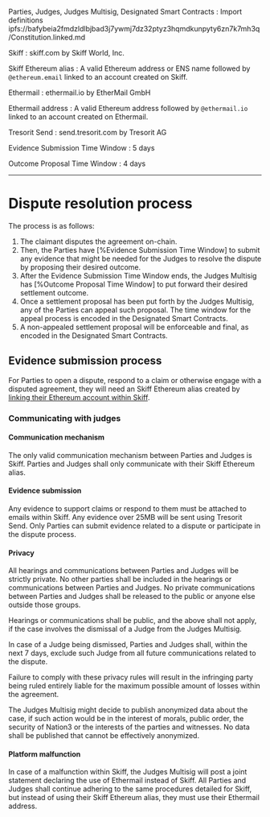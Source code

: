 Parties, Judges, Judges Multisig, Designated Smart Contracts
: Import definitions ipfs://bafybeia2fmdzldlbjbad3j7ywmj7dz32ptyz3hqmdkunpyty6zn7k7mh3q/Constitution.linked.md

Skiff
: skiff.com by Skiff World, Inc.

Skiff Ethereum alias
: A valid Ethereum address or ENS name followed by `@ethereum.email` linked to an account created on Skiff.

Ethermail
: ethermail.io by EtherMail GmbH

Ethermail address
: A valid Ethereum address followed by `@ethermail.io` linked to an account created on Ethermail.

Tresorit Send
: send.tresorit.com by Tresorit AG

Evidence Submission Time Window
: 5 days

Outcome Proposal Time Window
: 4 days

---

# Dispute resolution process

The process is as follows:

1. The claimant disputes the agreement on-chain.
2. Then, the Parties have [%Evidence Submission Time Window] to submit any evidence that might be needed for the Judges to resolve the dispute by proposing their desired outcome.
3. After the Evidence Submission Time Window ends, the Judges Multisig has [%Outcome Proposal Time Window] to put forward their desired settlement outcome.
4. Once a settlement proposal has been put forth by the Judges Multisig, any of the Parties can appeal such proposal. The time window for the appeal process is encoded in the Designated Smart Contracts.
5. A non-appealed settlement proposal will be enforceable and final, as encoded in the Designated Smart Contracts.

## Evidence submission process

For Parties to open a dispute, respond to a claim or otherwise engage with a disputed agreement, they will need an Skiff Ethereum alias created by [linking their Ethereum account within Skiff](https://skiff.com/blog/ethereum-wallet-email).

### Communicating with judges

#### Communication mechanism

The only valid communication mechanism between Parties and Judges is Skiff. Parties and Judges shall only communicate with their Skiff Ethereum alias.

#### Evidence submission

Any evidence to support claims or respond to them must be attached to emails within Skiff. Any evidence over 25MB will be sent using Tresorit Send. Only Parties can submit evidence related to a dispute or participate in the dispute process.

#### Privacy

All hearings and communications between Parties and Judges will be strictly private. No other parties shall be included in the hearings or communications between Parties and Judges. No private communications between Parties and Judges shall be released to the public or anyone else outside those groups.

Hearings or communications shall be public, and the above shall not apply, if the case involves the dismissal of a Judge from the Judges Multisig.

In case of a Judge being dismissed, Parties and Judges shall, within the next 7 days, exclude such Judge from all future communications related to the dispute.

Failure to comply with these privacy rules will result in the infringing party being ruled entirely liable for the maximum possible amount of losses within the agreement.

The Judges Multisig might decide to publish anonymized data about the case, if such action would be in the interest of morals, public order, the security of Nation3 or the interests of the parties and witnesses. No data shall be published that cannot be effectively anonymized.

#### Platform malfunction

In case of a malfunction within Skiff, the Judges Multisig will post a joint statement declaring the use of Ethermail instead of Skiff. All Parties and Judges shall continue adhering to the same procedures detailed for Skiff, but instead of using their Skiff Ethereum alias, they must use their Ethermail address.
